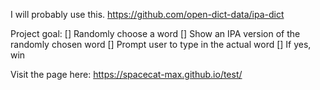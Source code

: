I will probably use this. https://github.com/open-dict-data/ipa-dict

Project goal: 
[] Randomly choose a word
[] Show an IPA version of the randomly chosen word 
[] Prompt user to type in the actual word 
[] If yes, win

Visit the page here: https://spacecat-max.github.io/test/